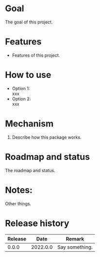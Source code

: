 # Goal
The goal of this project.


# Features
* Features of this project.


# How to use
* Option 1:  
  xxx
* Option 2:  
  xxx


# Mechanism
1. Describe how this package works.


# Roadmap and status
The roadmap and status.


# Notes:
Other things.


# Release history

| Release | Date | Remark |
| --- | --- | --- |
| 0.0.0 | 2022.0.0 | Say something. |
